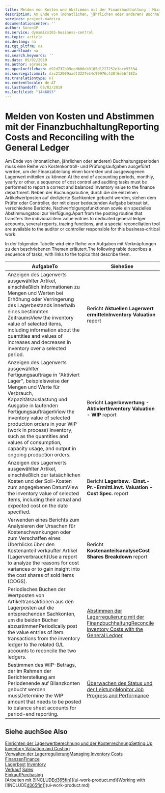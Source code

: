 ```yaml
---
title: Melden von Kosten und Abstimmen mit der Finanzbuchhaltung | Microsoft Docs
description: Am Ende von (monatlichen, jährlichen oder anderen) Buchhaltungsperioden muss eine Reihe von Kostenkontroll- und Prüfungsaufgaben ausgeführt werden, um der Finanzabteilung einen korrekten und ausgewogenen Lagerwert mitteilen zu können. Neben der Buchungsroutine, durch die die einzelnen Artikelwertposten auf dedizierte Sachkonten gebucht werden, stehen dem Prüfer oder Controller, der mit dieser bedeutenden Aufgabe betraut ist, verschiedene Berichte, Nachverfolgungsfunktionen sowie ein spezielles Abstimmungstool zur Verfügung.
services: project-madeira
documentationcenter: ''
author: SorenGP
ms.service: dynamics365-business-central
ms.topic: article
ms.devlang: na
ms.tgt_pltfrm: na
ms.workload: na
ms.search.keywords: ''
ms.date: 05/02/2019
ms.author: sgroespe
ms.openlocfilehash: d92d732b99eedb06eb0185d1227252e1ace95334
ms.sourcegitcommit: dac212009aadf3227e54c99976c438f6e56f182a
ms.translationtype: HT
ms.contentlocale: de-AT
ms.lasthandoff: 05/02/2019
ms.locfileid: "1446893"
---
```

# <a name="reporting-costs-and-reconciling-with-the-general-ledger"></a><span data-ttu-id="07ae7-104">Melden von Kosten und Abstimmen mit der Finanzbuchhaltung</span><span class="sxs-lookup"><span data-stu-id="07ae7-104">Reporting Costs and Reconciling with the General Ledger</span></span>
<span data-ttu-id="07ae7-105">Am Ende von (monatlichen, jährlichen oder anderen) Buchhaltungsperioden muss eine Reihe von Kostenkontroll- und Prüfungsaufgaben ausgeführt werden, um der Finanzabteilung einen korrekten und ausgewogenen Lagerwert mitteilen zu können.</span><span class="sxs-lookup"><span data-stu-id="07ae7-105">At the end of accounting periods, monthly, yearly or other, a sequence of cost control and auditing tasks must be performed to report a correct and balanced inventory value to the finance department.</span></span> <span data-ttu-id="07ae7-106">Neben der Buchungsroutine, durch die die einzelnen Artikelwertposten auf dedizierte Sachkonten gebucht werden, stehen dem Prüfer oder Controller, der mit dieser bedeutenden Aufgabe betraut ist, verschiedene Berichte, Nachverfolgungsfunktionen sowie ein spezielles Abstimmungstool zur Verfügung.</span><span class="sxs-lookup"><span data-stu-id="07ae7-106">Apart from the posting routine that transfers the individual item value entries to dedicated general ledger accounts, several reports, tracing functions, and a special reconciliation tool are available to the auditor or controller responsible for this business-critical work.</span></span>  

 <span data-ttu-id="07ae7-107">In der folgenden Tabelle wird eine Reihe von Aufgaben mit Verknüpfungen zu den beschriebenen Themen erläutert.</span><span class="sxs-lookup"><span data-stu-id="07ae7-107">The following table describes a sequence of tasks, with links to the topics that describe them.</span></span>   

|<span data-ttu-id="07ae7-108">**Aufgabe**</span><span class="sxs-lookup"><span data-stu-id="07ae7-108">**To**</span></span>|<span data-ttu-id="07ae7-109">**Siehe**</span><span class="sxs-lookup"><span data-stu-id="07ae7-109">**See**</span></span>|  
|------------|-------------|  
|<span data-ttu-id="07ae7-110">Anzeigen des Lagerwerts ausgewählter Artikel, einschließlich Informationen zu Mengen und Werten bei Erhöhung oder Verringerung des Lagerbestands innerhalb eines bestimmten Zeitraums</span><span class="sxs-lookup"><span data-stu-id="07ae7-110">View the inventory value of selected items, including information about the quantities and values of increases and decreases in inventory over a selected period.</span></span>|<span data-ttu-id="07ae7-111">Bericht **Aktuellen Lagerwert ermitteln**</span><span class="sxs-lookup"><span data-stu-id="07ae7-111">**Inventory Valuation** report</span></span>|  
|<span data-ttu-id="07ae7-112">Anzeigen des Lagerwerts ausgewählter Fertigungsaufträge in "Aktiviert Lager", beispielsweise der Mengen und Werte für Verbrauch, Kapazitätsauslastung und Ausgabe in laufenden Fertigungsaufträgen</span><span class="sxs-lookup"><span data-stu-id="07ae7-112">View the inventory value of selected production orders in your WIP (work in process) inventory, such as the quantities and values of consumption, capacity usage, and output in ongoing production orders.</span></span>|<span data-ttu-id="07ae7-113">Bericht **Lagerbewertung - Aktiviert**</span><span class="sxs-lookup"><span data-stu-id="07ae7-113">**Inventory Valuation - WIP** report</span></span>|  
|<span data-ttu-id="07ae7-114">Anzeigen des Lagerwerts ausgewählter Artikel, einschließlich der tatsächlichen Kosten und der Soll-Kosten zum angegebenen Datum</span><span class="sxs-lookup"><span data-stu-id="07ae7-114">View the inventory value of selected items, including their actual and expected cost on the date specified.</span></span>|<span data-ttu-id="07ae7-115">Bericht **Lagerbew.-Einst.-Pr.-Ermittl.**</span><span class="sxs-lookup"><span data-stu-id="07ae7-115">**Invt. Valuation - Cost Spec.** report</span></span>|  
|<span data-ttu-id="07ae7-116">Verwenden eines Berichts zum Analysieren der Ursachen für Kostenschwankungen oder zum Verschaffen eines Überblicks über den Kostenanteil verkaufter Artikel (Lagerverbrauch)</span><span class="sxs-lookup"><span data-stu-id="07ae7-116">Use a report to analyze the reasons for cost variances or to gain insight into the cost shares of sold items (COGS).</span></span>|<span data-ttu-id="07ae7-117">Bericht **Kostenanteilsanalyse**</span><span class="sxs-lookup"><span data-stu-id="07ae7-117">**Cost Shares Breakdown** report</span></span>|  
|<span data-ttu-id="07ae7-118">Periodisches Buchen der Wertposten von Artikeltransaktionen aus den Lagerposten auf die entsprechenden Sachkonten, um die beiden Bücher abzustimmen</span><span class="sxs-lookup"><span data-stu-id="07ae7-118">Periodically post the value entries of item transactions from the inventory ledger to the related G/L accounts to reconcile the two ledgers.</span></span>|[<span data-ttu-id="07ae7-119">Abstimmen der Lagerregulierung mit der Finanzbuchhaltung</span><span class="sxs-lookup"><span data-stu-id="07ae7-119">Reconcile Inventory Costs with the General Ledger</span></span>](finance-how-to-post-inventory-costs-to-the-general-ledger.md)|  
|<span data-ttu-id="07ae7-120">Bestimmen des WIP-Betrags, der im Rahmen der Berichterstellung am Periodenende auf Bilanzkonten gebucht werden muss</span><span class="sxs-lookup"><span data-stu-id="07ae7-120">Determine the WIP amount that needs to be posted to balance sheet accounts for period-end reporting.</span></span>|[<span data-ttu-id="07ae7-121">Überwachen des Status und der Leistung</span><span class="sxs-lookup"><span data-stu-id="07ae7-121">Monitor Job Progress and Performance</span></span>](projects-how-monitor-progress-performance.md)|

## <a name="see-also"></a><span data-ttu-id="07ae7-122">Siehe auch</span><span class="sxs-lookup"><span data-stu-id="07ae7-122">See Also</span></span>  
[<span data-ttu-id="07ae7-123">Einrichten der Lagerwertberechnung und der Kostenrechnung</span><span class="sxs-lookup"><span data-stu-id="07ae7-123">Setting Up Inventory Valuation and Costing</span></span>](finance-set-up-inventory-valuation-and-costing.md)  
[<span data-ttu-id="07ae7-124">Verwalten der Lagerregulierung</span><span class="sxs-lookup"><span data-stu-id="07ae7-124">Managing Inventory Costs</span></span>](finance-manage-inventory-costs.md)  
[<span data-ttu-id="07ae7-125">Finanzen</span><span class="sxs-lookup"><span data-stu-id="07ae7-125">Finance</span></span>](finance.md)  
<span data-ttu-id="07ae7-126">[Lagerbest](inventory-manage-inventory.md) </span><span class="sxs-lookup"><span data-stu-id="07ae7-126">[Inventory](inventory-manage-inventory.md) </span></span>  
<span data-ttu-id="07ae7-127">[Verkauf](sales-manage-sales.md) </span><span class="sxs-lookup"><span data-stu-id="07ae7-127">[Sales](sales-manage-sales.md) </span></span>  
[<span data-ttu-id="07ae7-128">Einkauf</span><span class="sxs-lookup"><span data-stu-id="07ae7-128">Purchasing</span></span>](purchasing-manage-purchasing.md)  
<span data-ttu-id="07ae7-129">[Arbeiten mit [!INCLUDE[d365fin](includes/d365fin_md.md)]](ui-work-product.md)</span><span class="sxs-lookup"><span data-stu-id="07ae7-129">[Working with [!INCLUDE[d365fin](includes/d365fin_md.md)]](ui-work-product.md)</span></span>
